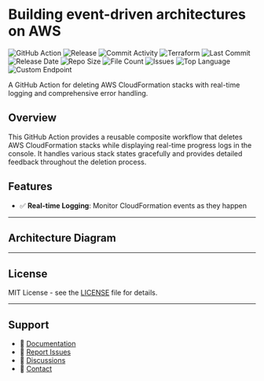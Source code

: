 # Building event-driven architectures on AWS

![GitHub Action](https://img.shields.io/badge/GitHub-Action-blue?logo=github)&nbsp;![Release](https://github.com/subhamay-bhattacharyya/1806-event-bridge-tf/actions/workflows/release.yaml/badge.svg)&nbsp;![Commit Activity](https://img.shields.io/github/commit-activity/t/subhamay-bhattacharyya/1806-event-bridge-tf)&nbsp;![Terraform](https://img.shields.io/badge/AWS-Terraform-orange?logo=amazonaws)&nbsp;![Last Commit](https://img.shields.io/github/last-commit/subhamay-bhattacharyya/1806-event-bridge-tf)&nbsp;![Release Date](https://img.shields.io/github/release-date/subhamay-bhattacharyya/1806-event-bridge-tf)&nbsp;![Repo Size](https://img.shields.io/github/repo-size/subhamay-bhattacharyya/1806-event-bridge-tf)&nbsp;![File Count](https://img.shields.io/github/directory-file-count/subhamay-bhattacharyya/1806-event-bridge-tf)&nbsp;![Issues](https://img.shields.io/github/issues/subhamay-bhattacharyya/1806-event-bridge-tf)&nbsp;![Top Language](https://img.shields.io/github/languages/top/subhamay-bhattacharyya/1806-event-bridge-tf)&nbsp;![Custom Endpoint](https://img.shields.io/endpoint?url=https://gist.githubusercontent.com/bsubhamay/3037b3d778e385fd2232616c6397b561/raw/1806-event-bridge-tf.json?)


A GitHub Action for deleting AWS CloudFormation stacks with real-time logging and comprehensive error handling.

## Overview

This GitHub Action provides a reusable composite workflow that deletes AWS CloudFormation stacks while displaying real-time progress logs in the console. It handles various stack states gracefully and provides detailed feedback throughout the deletion process.

## Features

- ✅ **Real-time Logging**: Monitor CloudFormation events as they happen

---

## Architecture Diagram


---

## License

MIT License - see the [LICENSE](LICENSE) file for details.

---

## Support

- 📖 [Documentation](https://github.com/subhamay-bhattacharyya/1806-event-bridge-tf/wiki)
- 🐛 [Report Issues](https://github.com/subhamay-bhattacharyya/1806-event-bridge-tf/issues)
- 💬 [Discussions](https://github.com/subhamay-bhattacharyya/1806-event-bridge-tf/discussions)
- 📧 [Contact](mailto:support@subhamay.aws@gmail.com)